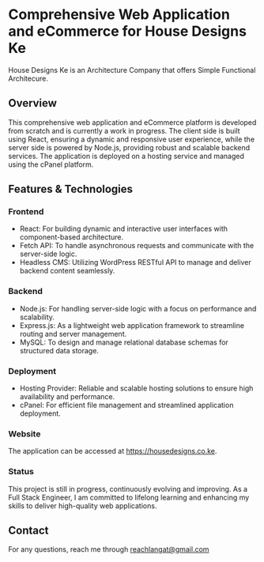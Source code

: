 # Comprehensive Web Application and eCommerce for House Designs Ke
House Designs Ke is an Architecture Company that offers Simple Functional Architecure.

## Overview

This comprehensive web application and eCommerce platform is developed from scratch and is currently a work in progress. The client side is built using React, ensuring a dynamic and responsive user experience, while the server side is powered by Node.js, providing robust and scalable backend services. The application is deployed on a hosting service and managed using the cPanel platform.

## Features & Technologies

### Frontend

- React: For building dynamic and interactive user interfaces with component-based architecture.
- Fetch API: To handle asynchronous requests and communicate with the server-side logic.
- Headless CMS: Utilizing WordPress RESTful API to manage and deliver backend content seamlessly.

### Backend

- Node.js: For handling server-side logic with a focus on performance and scalability.
- Express.js: As a lightweight web application framework to streamline routing and server management.
- MySQL: To design and manage relational database schemas for structured data storage.

### Deployment

- Hosting Provider: Reliable and scalable hosting solutions to ensure high availability and performance.
- cPanel: For efficient file management and streamlined application deployment.

### Website

The application can be accessed at https://housedesigns.co.ke.

### Status

This project is still in progress, continuously evolving and improving. As a Full Stack Engineer, I am committed to lifelong learning and enhancing my skills to deliver high-quality web applications.

## Contact

For any questions, reach me through reachlangat@gmail.com 
